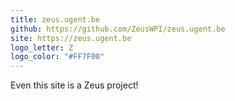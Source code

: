 ```yaml
---
title: zeus.ugent.be
github: https://github.com/ZeusWPI/zeus.ugent.be
site: https://zeus.ugent.be
logo_letter: Z
logo_color: "#FF7F00"
---
```

Even this site is a Zeus project! 
